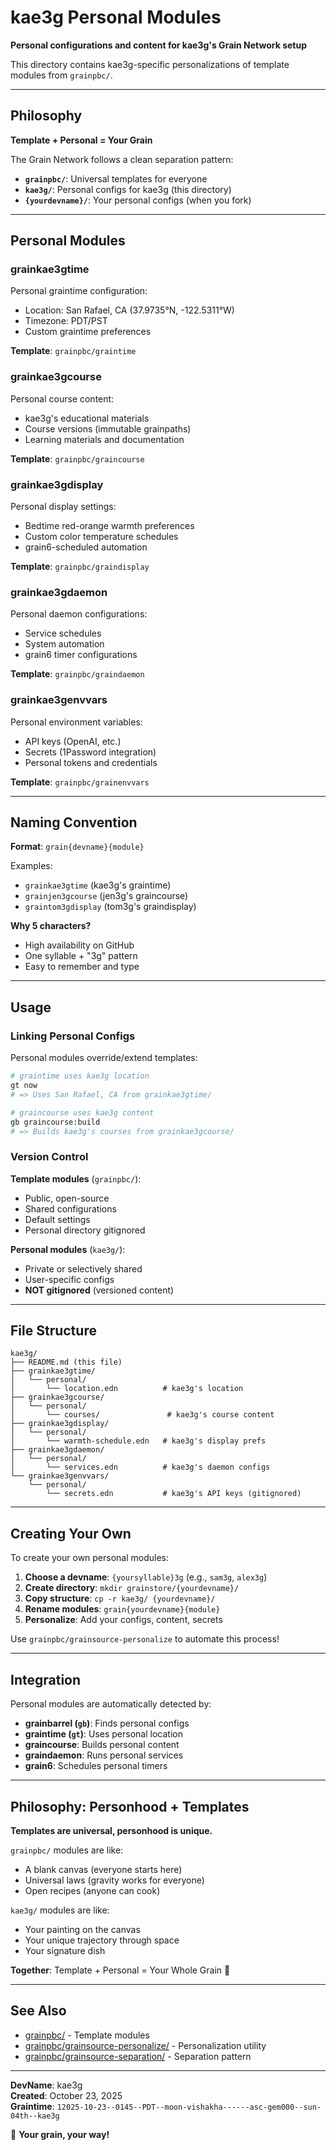 # kae3g Personal Modules

**Personal configurations and content for kae3g's Grain Network setup**

This directory contains kae3g-specific personalizations of template modules from `grainpbc/`.

---

## Philosophy

**Template + Personal = Your Grain**

The Grain Network follows a clean separation pattern:
- **`grainpbc/`**: Universal templates for everyone
- **`kae3g/`**: Personal configs for kae3g (this directory)
- **`{yourdevname}/`**: Your personal configs (when you fork)

---

## Personal Modules

### grainkae3gtime
Personal graintime configuration:
- Location: San Rafael, CA (37.9735°N, -122.5311°W)
- Timezone: PDT/PST
- Custom graintime preferences

**Template**: `grainpbc/graintime`

### grainkae3gcourse
Personal course content:
- kae3g's educational materials
- Course versions (immutable grainpaths)
- Learning materials and documentation

**Template**: `grainpbc/graincourse`

### grainkae3gdisplay
Personal display settings:
- Bedtime red-orange warmth preferences
- Custom color temperature schedules
- grain6-scheduled automation

**Template**: `grainpbc/graindisplay`

### grainkae3gdaemon
Personal daemon configurations:
- Service schedules
- System automation
- grain6 timer configurations

**Template**: `grainpbc/graindaemon`

### grainkae3genvvars
Personal environment variables:
- API keys (OpenAI, etc.)
- Secrets (1Password integration)
- Personal tokens and credentials

**Template**: `grainpbc/grainenvvars`

---

## Naming Convention

**Format**: `grain{devname}{module}`

Examples:
- `grainkae3gtime` (kae3g's graintime)
- `grainjen3gcourse` (jen3g's graincourse)
- `graintom3gdisplay` (tom3g's graindisplay)

**Why 5 characters?**
- High availability on GitHub
- One syllable + "3g" pattern
- Easy to remember and type

---

## Usage

### Linking Personal Configs

Personal modules override/extend templates:

```bash
# graintime uses kae3g location
gt now
# => Uses San Rafael, CA from grainkae3gtime/

# graincourse uses kae3g content
gb graincourse:build
# => Builds kae3g's courses from grainkae3gcourse/
```

### Version Control

**Template modules** (`grainpbc/`):
- Public, open-source
- Shared configurations
- Default settings
- Personal directory gitignored

**Personal modules** (`kae3g/`):
- Private or selectively shared
- User-specific configs
- **NOT gitignored** (versioned content)

---

## File Structure

```
kae3g/
├── README.md (this file)
├── grainkae3gtime/
│   └── personal/
│       └── location.edn          # kae3g's location
├── grainkae3gcourse/
│   └── personal/
│       └── courses/               # kae3g's course content
├── grainkae3gdisplay/
│   └── personal/
│       └── warmth-schedule.edn   # kae3g's display prefs
├── grainkae3gdaemon/
│   └── personal/
│       └── services.edn          # kae3g's daemon configs
└── grainkae3genvvars/
    └── personal/
        └── secrets.edn           # kae3g's API keys (gitignored)
```

---

## Creating Your Own

To create your own personal modules:

1. **Choose a devname**: `{yoursyllable}3g` (e.g., `sam3g`, `alex3g`)
2. **Create directory**: `mkdir grainstore/{yourdevname}/`
3. **Copy structure**: `cp -r kae3g/ {yourdevname}/`
4. **Rename modules**: `grain{yourdevname}{module}`
5. **Personalize**: Add your configs, content, secrets

Use `grainpbc/grainsource-personalize` to automate this process!

---

## Integration

Personal modules are automatically detected by:
- **grainbarrel (`gb`)**: Finds personal configs
- **graintime (`gt`)**: Uses personal location
- **graincourse**: Builds personal content
- **graindaemon**: Runs personal services
- **grain6**: Schedules personal timers

---

## Philosophy: Personhood + Templates

**Templates are universal, personhood is unique.**

`grainpbc/` modules are like:
- A blank canvas (everyone starts here)
- Universal laws (gravity works for everyone)
- Open recipes (anyone can cook)

`kae3g/` modules are like:
- Your painting on the canvas
- Your unique trajectory through space
- Your signature dish

**Together**: Template + Personal = Your Whole Grain 🌾

---

## See Also

- [grainpbc/](../grainpbc/README.md) - Template modules
- [grainpbc/grainsource-personalize/](../grainpbc/grainsource-personalize/README.md) - Personalization utility
- [grainpbc/grainsource-separation/](../grainpbc/grainsource-separation/README.md) - Separation pattern

---

**DevName**: kae3g  
**Created**: October 23, 2025  
**Graintime**: `12025-10-23--0145--PDT--moon-vishakha------asc-gem000--sun-04th--kae3g`

🌾 **Your grain, your way!**

